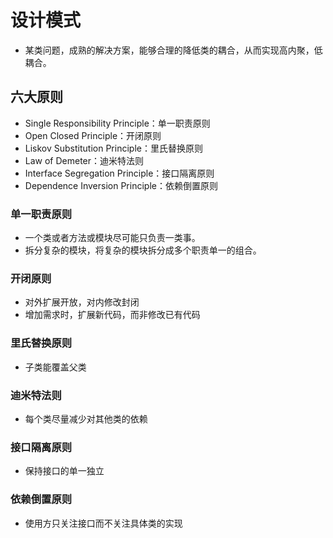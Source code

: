 # 设计模式
* 某类问题，成熟的解决方案，能够合理的降低类的耦合，从而实现高内聚，低耦合。
## 六大原则
* Single Responsibility Principle：单一职责原则
* Open Closed Principle：开闭原则
* Liskov Substitution Principle：里氏替换原则
* Law of Demeter：迪米特法则
* Interface Segregation Principle：接口隔离原则
* Dependence Inversion Principle：依赖倒置原则

### 单一职责原则
* 一个类或者方法或模块尽可能只负责一类事。
* 拆分复杂的模块，将复杂的模块拆分成多个职责单一的组合。
### 开闭原则
* 对外扩展开放，对内修改封闭
* 增加需求时，扩展新代码，而非修改已有代码
### 里氏替换原则
* 子类能覆盖父类
### 迪米特法则
* 每个类尽量减少对其他类的依赖
### 接口隔离原则
* 保持接口的单一独立
### 依赖倒置原则
* 使用方只关注接口而不关注具体类的实现

